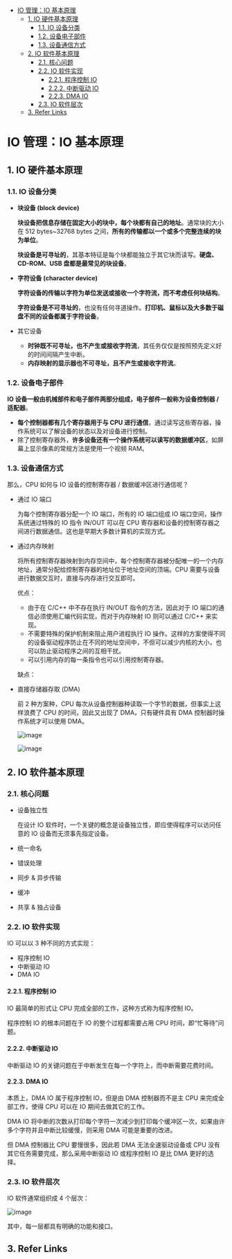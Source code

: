 - [IO 管理：IO 基本原理](#io-%E7%AE%A1%E7%90%86%EF%BC%9Aio-%E5%9F%BA%E6%9C%AC%E5%8E%9F%E7%90%86)
  - [1. IO 硬件基本原理](#1-io-%E7%A1%AC%E4%BB%B6%E5%9F%BA%E6%9C%AC%E5%8E%9F%E7%90%86)
    - [1.1. IO 设备分类](#11-io-%E8%AE%BE%E5%A4%87%E5%88%86%E7%B1%BB)
    - [1.2. 设备电子部件](#12-%E8%AE%BE%E5%A4%87%E7%94%B5%E5%AD%90%E9%83%A8%E4%BB%B6)
    - [1.3. 设备通信方式](#13-%E8%AE%BE%E5%A4%87%E9%80%9A%E4%BF%A1%E6%96%B9%E5%BC%8F)
  - [2. IO 软件基本原理](#2-io-%E8%BD%AF%E4%BB%B6%E5%9F%BA%E6%9C%AC%E5%8E%9F%E7%90%86)
    - [2.1. 核心问题](#21-%E6%A0%B8%E5%BF%83%E9%97%AE%E9%A2%98)
    - [2.2. IO 软件实现](#22-io-%E8%BD%AF%E4%BB%B6%E5%AE%9E%E7%8E%B0)
      - [2.2.1. 程序控制 IO](#221-%E7%A8%8B%E5%BA%8F%E6%8E%A7%E5%88%B6-io)
      - [2.2.2. 中断驱动 IO](#222-%E4%B8%AD%E6%96%AD%E9%A9%B1%E5%8A%A8-io)
      - [2.2.3. DMA IO](#223-dma-io)
    - [2.3. IO 软件层次](#23-io-%E8%BD%AF%E4%BB%B6%E5%B1%82%E6%AC%A1)
  - [3. Refer Links](#3-refer-links)

# IO 管理：IO 基本原理

## 1. IO 硬件基本原理

### 1.1. IO 设备分类

- **块设备 (block device)**

  **块设备把信息存储在固定大小的块中，每个块都有自己的地址**。通常块的大小在 512 bytes~32768 bytes 之间，**所有的传输都以一个或多个完整连续的块为单位**。

  **块设备是可寻址的**，其基本特征是每个块都能独立于其它块而读写。**硬盘、CD-ROM、USB 盘都是最常见的块设备**。

- **字符设备 (character device)**

  **字符设备的传输以字符为单位发送或接收一个字符流，而不考虑任何块结构**。

  **字符设备是不可寻址的**，也没有任何寻道操作。**打印机、鼠标以及大多数于磁盘不同的设备都属于字符设备**。

- 其它设备
  - **时钟既不可寻址，也不产生或接收字符流**，其任务仅仅是按照预先定义好的时间间隔产生中断。
  - **内存映射的显示器也不可寻址，且不产生或接收字符流**。

### 1.2. 设备电子部件

**IO 设备一般由机械部件和电子部件两部分组成，电子部件一般称为设备控制器 / 适配器**。

- **每个控制器都有几个寄存器用于与 CPU 进行通信**，通过读写这些寄存器，操作系统可以了解设备的状态以及对设备进行控制。
- 除了控制寄存器外，**许多设备还有一个操作系统可以读写的数据缓冲区**，如屏幕上显示像素的常规方法是使用一个视频 RAM。

### 1.3. 设备通信方式

那么，CPU 如何与 IO 设备的控制寄存器 / 数据缓冲区进行通信呢？
- 通过 IO 端口
  
  为每个控制寄存器分配一个 IO 端口，所有的 IO 端口组成 IO 端口空间，操作系统通过特殊的 IO 指令 IN/OUT 可以在 CPU 寄存器和设备的控制寄存器之间进行数据通信。这也是早期大多数计算机的实现方式。

- 通过内存映射
  
  将所有控制寄存器映射到内存空间中，每个控制寄存器被分配唯一的一个内存地址，通常分配给控制寄存器的地址位于地址空间的顶端。CPU 需要与设备进行数据交互时，直接与内存进行交互即可。

  优点：
  - 由于在 C/C++ 中不存在执行 IN/OUT 指令的方法，因此对于 IO 端口的通信必须使用汇编代码实现，而对于内存映射 IO 则可以通过 C/C++ 来实现。
  - 不需要特殊的保护机制来阻止用户进程执行 IO 操作。这样的方案使得不同的设备驱动程序防止在不同的地址空间中，不但可以减少内核的大小，也可以防止驱动程序之间的互相干扰。
  - 可以引用内存的每一条指令也可以引用控制寄存器。

  缺点：

- 直接存储器存取 (DMA)

  前 2 种方案种，CPU 每次从设备控制器种读取一个字节的数据，但事实上这样浪费了 CPU 的时间，因此又出现了 DMA，只有硬件具有 DMA 控制器时操作系统才可以使用 DMA。

  ![image](http://img.cdn.firejq.com/jpg/2018/7/28/2009d9c94e86b610159e599908a825cc.jpg)

  ![image](http://img.cdn.firejq.com/jpg/2018/7/28/42048ef6dbba40c87dbf94aa097635b6.jpg)

## 2. IO 软件基本原理

### 2.1. 核心问题

- 设备独立性

  在设计 IO 软件时，一个关键的概念是设备独立性，即应使得程序可以访问任意的 IO 设备而无须事先指定设备。

- 统一命名

- 错误处理

- 同步 & 异步传输

- 缓冲

- 共享 & 独占设备

### 2.2. IO 软件实现

IO 可以以 3 种不同的方式实现：
- 程序控制 IO
- 中断驱动 IO
- DMA IO

#### 2.2.1. 程序控制 IO

IO 最简单的形式让 CPU 完成全部的工作，这种方式称为程序控制 IO。

程序控制 IO 的根本问题在于 IO 的整个过程都需要占用 CPU 时间，即“忙等待”问题。

#### 2.2.2. 中断驱动 IO

中断驱动 IO 的关键问题在于中断发生在每一个字符上，而中断需要花费时间。

#### 2.2.3. DMA IO

本质上，DMA IO 属于程序控制 IO，但是由 DMA 控制器而不是主 CPU 来完成全部工作，使得 CPU 可以在 IO 期间去做其它的工作。

DMA IO 将中断的次数从打印每个字符一次减少到打印每个缓冲区一次，如果由许多个字符并且中断比较缓慢，则采用 DMA 可能是重要的改进。

但 DMA 控制器比 CPU 要慢很多，因此若 DMA 无法全速驱动设备或 CPU 没有其它任务需要完成，那么采用中断驱动 IO 或程序控制 IO 是比 DMA 更好的选择。

### 2.3. IO 软件层次

IO 软件通常组织成 4 个层次：

![image](http://img.cdn.firejq.com/jpg/2018/7/28/bd08602a05a2e82fbe704139652c37e2.jpg)

其中，每一层都具有明确的功能和接口。

## 3. Refer Links